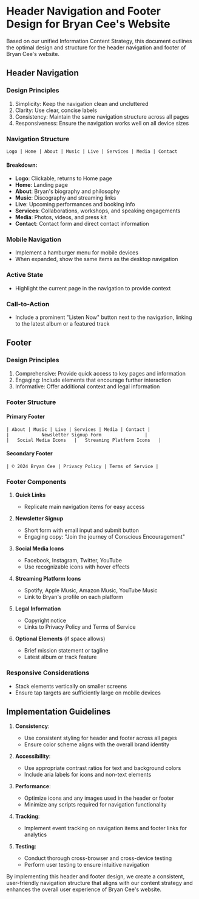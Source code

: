 # Header Navigation and Footer Design for Bryan Cee's Website

Based on our unified Information Content Strategy, this document outlines the optimal design and structure for the header navigation and footer of Bryan Cee's website.

## Header Navigation

### Design Principles
1. Simplicity: Keep the navigation clean and uncluttered
2. Clarity: Use clear, concise labels
3. Consistency: Maintain the same navigation structure across all pages
4. Responsiveness: Ensure the navigation works well on all device sizes

### Navigation Structure

```
Logo | Home | About | Music | Live | Services | Media | Contact
```

#### Breakdown:
- **Logo**: Clickable, returns to Home page
- **Home**: Landing page
- **About**: Bryan's biography and philosophy
- **Music**: Discography and streaming links
- **Live**: Upcoming performances and booking info
- **Services**: Collaborations, workshops, and speaking engagements
- **Media**: Photos, videos, and press kit
- **Contact**: Contact form and direct contact information

### Mobile Navigation
- Implement a hamburger menu for mobile devices
- When expanded, show the same items as the desktop navigation

### Active State
- Highlight the current page in the navigation to provide context

### Call-to-Action
- Include a prominent "Listen Now" button next to the navigation, linking to the latest album or a featured track

## Footer

### Design Principles
1. Comprehensive: Provide quick access to key pages and information
2. Engaging: Include elements that encourage further interaction
3. Informative: Offer additional context and legal information

### Footer Structure

#### Primary Footer
```
| About | Music | Live | Services | Media | Contact |
|            Newsletter Signup Form                |
|   Social Media Icons   |   Streaming Platform Icons   |
```

#### Secondary Footer
```
| © 2024 Bryan Cee | Privacy Policy | Terms of Service |
```

### Footer Components

1. **Quick Links**
   - Replicate main navigation items for easy access

2. **Newsletter Signup**
   - Short form with email input and submit button
   - Engaging copy: "Join the journey of Conscious Encouragement"

3. **Social Media Icons**
   - Facebook, Instagram, Twitter, YouTube
   - Use recognizable icons with hover effects

4. **Streaming Platform Icons**
   - Spotify, Apple Music, Amazon Music, YouTube Music
   - Link to Bryan's profile on each platform

5. **Legal Information**
   - Copyright notice
   - Links to Privacy Policy and Terms of Service

6. **Optional Elements** (if space allows)
   - Brief mission statement or tagline
   - Latest album or track feature

### Responsive Considerations
- Stack elements vertically on smaller screens
- Ensure tap targets are sufficiently large on mobile devices

## Implementation Guidelines

1. **Consistency**: 
   - Use consistent styling for header and footer across all pages
   - Ensure color scheme aligns with the overall brand identity

2. **Accessibility**:
   - Use appropriate contrast ratios for text and background colors
   - Include aria labels for icons and non-text elements

3. **Performance**:
   - Optimize icons and any images used in the header or footer
   - Minimize any scripts required for navigation functionality

4. **Tracking**:
   - Implement event tracking on navigation items and footer links for analytics

5. **Testing**:
   - Conduct thorough cross-browser and cross-device testing
   - Perform user testing to ensure intuitive navigation

By implementing this header and footer design, we create a consistent, user-friendly navigation structure that aligns with our content strategy and enhances the overall user experience of Bryan Cee's website.
